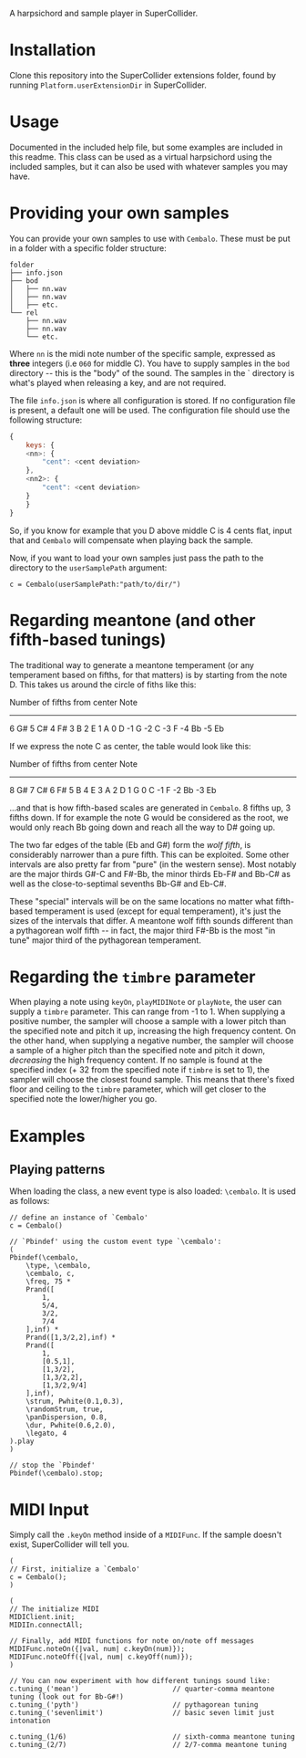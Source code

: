 A harpsichord and sample player in SuperCollider.

# Installation

Clone this repository into the SuperCollider extensions folder, found by running `Platform.userExtensionDir` in SuperCollider.

# Usage

Documented in the included help file, but some examples are included in this readme. This class can be used as a virtual harpsichord using the included samples, but it can also be used with whatever samples you may have.

# Providing your own samples

You can provide your own samples to use with `Cembalo`. These must be put in a folder with a specific folder structure:

```
folder
├── info.json
├── bod
│   ├── nn.wav
│   ├── nn.wav
│   ├── etc.
└── rel
    ├── nn.wav
    ├── nn.wav
    └── etc.
```

Where `nn` is the midi note number of the specific sample, expressed as **three** integers (i.e `060` for middle C). You have to supply samples in the `bod` directory -- this is the \"body\" of the sound. The samples in the ` directory is what\'s played when releasing a key, and are not required.

The file `info.json` is where all configuration is stored. If no configuration file is present, a default one will be used. The configuration file should use the following structure:

```javascript
{
    keys: {
    <nn>: {
        "cent": <cent deviation>
    },
    <nn2>: {
        "cent": <cent deviation>
    }
    }
}
```

So, if you know for example that you D above middle C is 4 cents flat, input that and `Cembalo` will compensate when playing back the sample.

Now, if you want to load your own samples just pass the path to the directory to the `userSamplePath` argument:

```sclang
c = Cembalo(userSamplePath:"path/to/dir/")
```

# Regarding meantone (and other fifth-based tunings)

The traditional way to generate a meantone temperament (or any temperament based on fifths, for that matters) is by starting from the note D. This takes us around the circle of fiths like this:

  Number of fifths from center   Note
  ------------------------------ ------
  6                              G\#
  5                              C\#
  4                              F\#
  3                              B
  2                              E
  1                              A
  0                              D
  -1                             G
  -2                             C
  -3                             F
  -4                             Bb
  -5                             Eb

If we express the note C as center, the table would look like this:

  Number of fifths from center   Note
  ------------------------------ ------
  8                              G\#
  7                              C\#
  6                              F\#
  5                              B
  4                              E
  3                              A
  2                              D
  1                              G
  0                              C
  -1                             F
  -2                             Bb
  -3                             Eb

...and that is how fifth-based scales are generated in `Cembalo`. 8 fifths up, 3 fifths down. If for example the note G would be considered as the root, we would only reach Bb going down and reach all the way to D\# going up.

The two far edges of the table (Eb and G\#) form the *wolf fifth*,  is considerably narrower than a pure fifth. This can be exploited. Some other intervals are also pretty far from \"pure\" (in the western sense). Most notably are the major thirds G\#-C and F\#-Bb, the minor thirds Eb-F\# and Bb-C\# as well as the close-to-septimal sevenths Bb-G\# and Eb-C\#.

These \"special\" intervals will be on the same locations no matter what fifth-based temperament is used (except for equal temperament), it\'s just the sizes of the intervals that differ. A meantone wolf fifth sounds different than a pythagorean wolf fifth -- in fact, the major third F\#-Bb is the most \"in tune\" major third of the pythagorean temperament.

# Regarding the `timbre` parameter

When playing a note using `keyOn`, `playMIDINote` or `playNote`, the user can supply a `timbre` parameter. This can range from -1 to 1. When supplying a positive number, the sampler will choose a sample with a lower pitch than the specified note and pitch it up, increasing the high frequency content. On the other hand, when supplying a negative number, the sampler will choose a sample of a higher pitch than the specified note and pitch it down, *decreasing* the high frequency content. If no sample is found at the specified index (+ 32 from the specified note if
`timbre` is set to 1), the sampler will choose the closest found sample. This means that there\'s fixed floor and ceiling to the `timbre` parameter, which will get closer to the specified note the lower/higher you go.

# Examples
## Playing patterns

When loading the class, a new event type is also loaded: `\cembalo`. It is used as follows:

```sclang
// define an instance of `Cembalo'
c = Cembalo()

// `Pbindef' using the custom event type `\cembalo':
(
Pbindef(\cembalo,
    \type, \cembalo,
    \cembalo, c,
    \freq, 75 *
    Prand([
        1,
        5/4,
        3/2,
        7/4
    ],inf) *
    Prand([1,3/2,2],inf) *
    Prand([
        1,
        [0.5,1],
        [1,3/2],
        [1,3/2,2],
        [1,3/2,9/4]
    ],inf),
    \strum, Pwhite(0.1,0.3),
    \randomStrum, true,
    \panDispersion, 0.8,
    \dur, Pwhite(0.6,2.0),
    \legato, 4
).play
)

// stop the `Pbindef'
Pbindef(\cembalo).stop;
```

# MIDI Input

Simply call the `.keyOn` method inside of a `MIDIFunc`. If the sample doesn\'t exist, SuperCollider will tell you.

``` sclang
(
// First, initialize a `Cembalo'
c = Cembalo();
)

(
// The initialize MIDI
MIDIClient.init;
MIDIIn.connectAll;

// Finally, add MIDI functions for note on/note off messages
MIDIFunc.noteOn({|val, num| c.keyOn(num)});
MIDIFunc.noteOff({|val, num| c.keyOff(num)});
)

// You can now experiment with how different tunings sound like:
c.tuning_('mean')                       // quarter-comma meantone tuning (look out for Bb-G#!)
c.tuning_('pyth')                       // pythagorean tuning
c.tuning_('sevenlimit')                 // basic seven limit just intonation

c.tuning_(1/6)                          // sixth-comma meantone tuning
c.tuning_(2/7)                          // 2/7-comma meantone tuning
```
